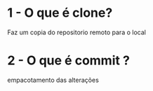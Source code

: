# 1 - O que é clone?

Faz um copia do repositorio remoto para o local

# 2 - O que é commit ?

empacotamento das alterações